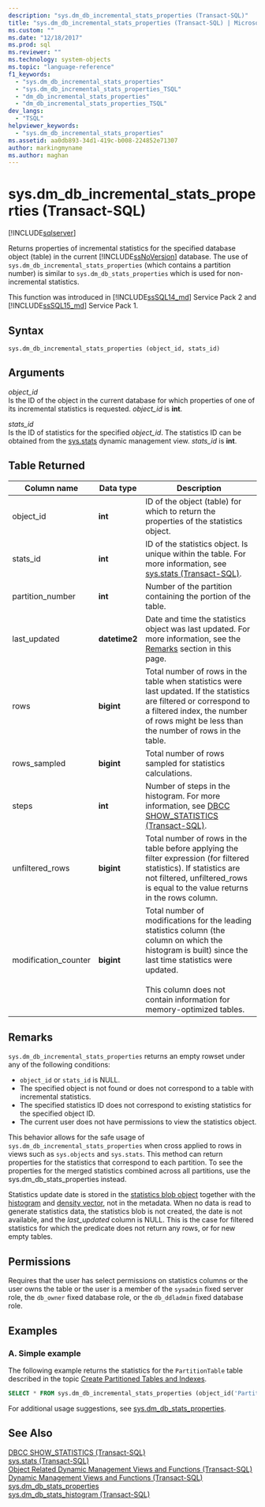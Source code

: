 ```yaml
---
description: "sys.dm_db_incremental_stats_properties (Transact-SQL)"
title: "sys.dm_db_incremental_stats_properties (Transact-SQL) | Microsoft Docs"
ms.custom: ""
ms.date: "12/18/2017"
ms.prod: sql
ms.reviewer: ""
ms.technology: system-objects
ms.topic: "language-reference"
f1_keywords: 
  - "sys.dm_db_incremental_stats_properties"
  - "sys.dm_db_incremental_stats_properties_TSQL"
  - "dm_db_incremental_stats_properties"
  - "dm_db_incremental_stats_properties_TSQL"
dev_langs: 
  - "TSQL"
helpviewer_keywords: 
  - "sys.dm_db_incremental_stats_properties"
ms.assetid: aa0db893-34d1-419c-b008-224852e71307
author: markingmyname
ms.author: maghan
---
```

# sys.dm_db_incremental_stats_properties (Transact-SQL)
[!INCLUDE[sqlserver](../../includes/applies-to-version/sqlserver.md)]

  Returns properties of incremental statistics for the specified database object (table) in the current [!INCLUDE[ssNoVersion](../../includes/ssnoversion-md.md)] database. The use of `sys.dm_db_incremental_stats_properties` (which contains a partition number) is similar to `sys.dm_db_stats_properties` which is used for non-incremental statistics. 
  
  This function was introduced in [!INCLUDE[ssSQL14_md](../../includes/sssql14-md.md)] Service Pack 2 and [!INCLUDE[ssSQL15_md](../../includes/sssql15-md.md)] Service Pack 1.
  
## Syntax  
  
```  
sys.dm_db_incremental_stats_properties (object_id, stats_id)  
```  
  
## Arguments  
 *object_id*  
 Is the ID of the object in the current database for which properties of one of its incremental statistics is requested. *object_id* is **int**.  
  
 *stats_id*  
 Is the ID of statistics for the specified *object_id*. The statistics ID can be obtained from the [sys.stats](../../relational-databases/system-catalog-views/sys-stats-transact-sql.md) dynamic management view. *stats_id* is **int**.  
  
## Table Returned  
  
|Column name|Data type|Description|  
|-----------------|---------------|-----------------|  
|object_id|**int**|ID of the object (table) for which to return the properties of the statistics object.|  
|stats_id|**int**|ID of the statistics object. Is unique within the table. For more information, see [sys.stats &#40;Transact-SQL&#41;](../../relational-databases/system-catalog-views/sys-stats-transact-sql.md).|
|partition_number|**int**|Number of the partition containing the portion of the table.|  
|last_updated|**datetime2**|Date and time the statistics object was last updated. For more information, see the [Remarks](#Remarks) section in this page.|  
|rows|**bigint**|Total number of rows in the table when statistics were last updated. If the statistics are filtered or correspond to a filtered index, the number of rows might be less than the number of rows in the table.|  
|rows_sampled|**bigint**|Total number of rows sampled for statistics calculations.|  
|steps|**int**|Number of steps in the histogram. For more information, see [DBCC SHOW_STATISTICS &#40;Transact-SQL&#41;](../../t-sql/database-console-commands/dbcc-show-statistics-transact-sql.md).|  
|unfiltered_rows|**bigint**|Total number of rows in the table before applying the filter expression (for filtered statistics). If statistics are not filtered, unfiltered_rows is equal to the value returns in the rows column.|  
|modification_counter|**bigint**|Total number of modifications for the leading statistics column (the column on which the histogram is built) since the last time statistics were updated.<br /><br /> This column does not contain information for memory-optimized tables.|  
  
## <a name="Remarks"></a> Remarks  
 `sys.dm_db_incremental_stats_properties` returns an empty rowset under any of the following conditions:  
  
-   `object_id` or `stats_id` is NULL.   
-   The specified object is not found or does not correspond to a table with incremental statistics.  
-   The specified statistics ID does not correspond to existing statistics for the specified object ID.  
-   The current user does not have permissions to view the statistics object.
 
 This behavior allows for the safe usage of `sys.dm_db_incremental_stats_properties` when cross applied to rows in views such as `sys.objects` and `sys.stats`. This method can return properties for the statistics that correspond to each partition. To see the properties for the merged statistics combined across all partitions, use the sys.dm_db_stats_properties instead. 

Statistics update date is stored in the [statistics blob object](../../relational-databases/statistics/statistics.md#DefinitionQOStatistics) together with the [histogram](../../relational-databases/statistics/statistics.md#histogram) and [density vector](../../relational-databases/statistics/statistics.md#density), not in the metadata. When no data is read to generate statistics data, the statistics blob is not created, the date is not available, and the *last_updated* column is NULL. This is the case for filtered statistics for which the predicate does not return any rows, or for new empty tables.

## Permissions  
 Requires that the user has select permissions on statistics columns or the user owns the table or the user is a member of the `sysadmin` fixed server role, the `db_owner` fixed database role, or the `db_ddladmin` fixed database role.  
  
## Examples  

### A. Simple example
The following example returns the statistics for the `PartitionTable` table described in the topic [Create Partitioned Tables and Indexes](../../relational-databases/partitions/create-partitioned-tables-and-indexes.md).

```sql
SELECT * FROM sys.dm_db_incremental_stats_properties (object_id('PartitionTable'), 1);
``` 

For additional usage suggestions, see  [sys.dm_db_stats_properties](../../relational-databases/system-dynamic-management-views/sys-dm-db-stats-properties-transact-sql.md).
  
## See Also  
 [DBCC SHOW_STATISTICS &#40;Transact-SQL&#41;](../../t-sql/database-console-commands/dbcc-show-statistics-transact-sql.md)   
 [sys.stats &#40;Transact-SQL&#41;](../../relational-databases/system-catalog-views/sys-stats-transact-sql.md)   
 [Object Related Dynamic Management Views and Functions &#40;Transact-SQL&#41;](../../relational-databases/system-dynamic-management-views/object-related-dynamic-management-views-and-functions-transact-sql.md)   
 [Dynamic Management Views and Functions &#40;Transact-SQL&#41;](~/relational-databases/system-dynamic-management-views/system-dynamic-management-views.md)  
 [sys.dm_db_stats_properties](../../relational-databases/system-dynamic-management-views/sys-dm-db-stats-properties-transact-sql.md)   
 [sys.dm_db_stats_histogram (Transact-SQL)](../../relational-databases/system-dynamic-management-views/sys-dm-db-stats-histogram-transact-sql.md) 
